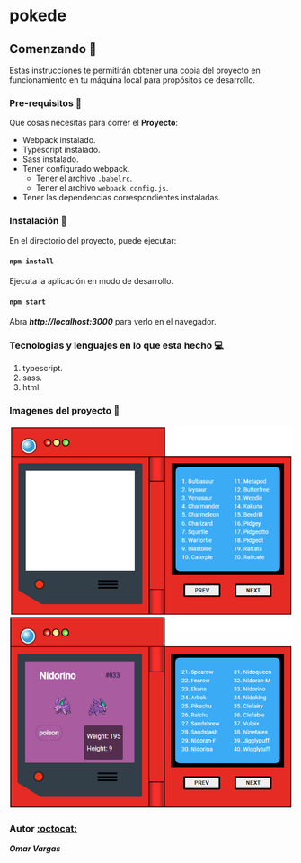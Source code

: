 # pokede

## Comenzando :rocket:

Estas instrucciones te permitirán obtener una copia del proyecto en funcionamiento en tu máquina local para propósitos de desarrollo.

### Pre-requisitos :pencil:

Que cosas necesitas para correr el **Proyecto**:

* Webpack instalado.
* Typescript instalado.
* Sass instalado.
* Tener configurado webpack.
  * Tener el archivo ``.babelrc``.
  * Tener el archivo ``webpack.config.js``.
* Tener las dependencias correspondientes instaladas.

### Instalación :wrench:

En el directorio del proyecto, puede ejecutar:

#### ``npm install``

Ejecuta la aplicación en modo de desarrollo.
#### ``npm start``
Abra _**http://localhost:3000**_ para verlo en el navegador.

### Tecnologias y lenguajes en lo que esta hecho :computer:

1. typescript.
2. sass.
3. html.

### Imagenes del proyecto :flower_playing_cards:

![img1-muestra](./img-muestra/img1.png)  
![img2-muestra](./img-muestra/img2.png)

### Autor [:octocat:](https://github.com/OmarVargas235)

**_Omar Vargas_**
